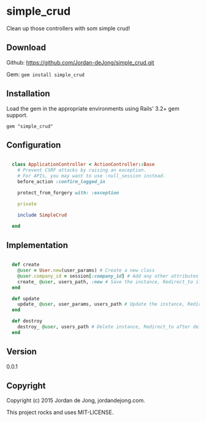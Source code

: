 # simple_crud

Clean up those controllers with som simple crud!

## Download

Github: https://github.com/Jordan-deJong/simple_crud.git

Gem: `gem install simple_crud`

## Installation

Load the gem in the appropriate environments using Rails' 3.2+ gem support.

  `gem "simple_crud"`

## Configuration


```ruby

  class ApplicationController < ActionController::Base
    # Prevent CSRF attacks by raising an exception.
    # For APIs, you may want to use :null_session instead.
    before_action :confirm_logged_in

    protect_from_forgery with: :exception

    private

    include SimpleCrud

  end

```

## Implementation


```ruby

  def create
    @user = User.new(user_params) # Create a new class
    @user.company_id = session[:company_id] # Add any other attributes
    create_ @user, users_path, :new # Save the instance, Redirect_to if save successful, #render template if not successful
  end

  def update
    update_ @user, user_params, users_path # Update the instance, Redirect_to if successful, # Always renders edit
  end

  def destroy
    destroy_ @user, users_path # Delete instance, Redirect_to after delete
  end

```


## Version

0.0.1

## Copyright

Copyright (c) 2015 Jordan de Jong, jordandejong.com.

This project rocks and uses MIT-LICENSE.

